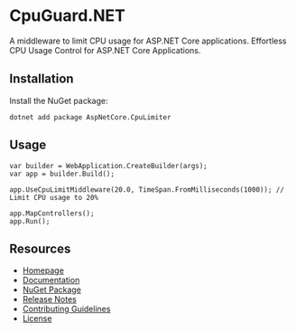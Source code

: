 # CpuGuard.NET

A middleware to limit CPU usage for ASP.NET Core applications. Effortless CPU Usage Control for ASP.NET Core Applications.

## Installation

Install the NuGet package:

    dotnet add package AspNetCore.CpuLimiter

## Usage

    var builder = WebApplication.CreateBuilder(args);
    var app = builder.Build();

    app.UseCpuLimitMiddleware(20.0, TimeSpan.FromMilliseconds(1000)); // Limit CPU usage to 20%

    app.MapControllers();
    app.Run();

## Resources
- [Homepage]("")
- [Documentation]("")
- [NuGet Package](https://www.nuget.org/packages/CpuGuard.NET)
- [Release Notes]("")
- [Contributing Guidelines](CONTRIBUTING.md)
- [License](LICENSE.md)
